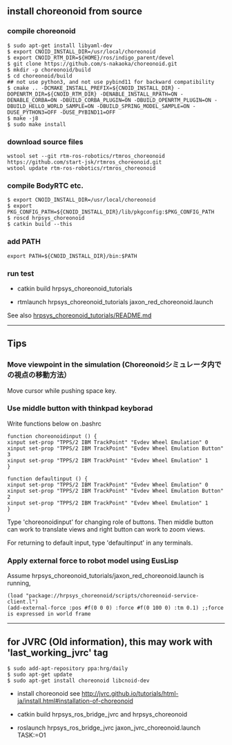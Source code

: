## **install choreonoid from source**
### compile choreonoid
~~~
$ sudo apt-get install libyaml-dev
$ export CNOID_INSTALL_DIR=/usr/local/choreonoid
$ export CNOID_RTM_DIR=${HOME}/ros/indigo_parent/devel
$ git clone https://github.com/s-nakaoka/choreonoid.git
$ mkdir -p choreonoid/build
$ cd choreonoid/build
## not use python3, and not use pybind11 for backward compatibility
$ cmake .. -DCMAKE_INSTALL_PREFIX=${CNOID_INSTALL_DIR} -DOPENRTM_DIR=${CNOID_RTM_DIR} -DENABLE_INSTALL_RPATH=ON -DENABLE_CORBA=ON -DBUILD_CORBA_PLUGIN=ON -DBUILD_OPENRTM_PLUGIN=ON -DBUILD_HELLO_WORLD_SAMPLE=ON -DBUILD_SPRING_MODEL_SAMPLE=ON -DUSE_PYTHON3=OFF -DUSE_PYBIND11=OFF
$ make -j8
$ sudo make install
~~~

### download source files
```
wstool set --git rtm-ros-robotics/rtmros_choreonoid https://github.com/start-jsk/rtmros_choreonoid.git
wstool update rtm-ros-robotics/rtmros_choreonoid
```

### compile BodyRTC etc.
~~~
$ export CNOID_INSTALL_DIR=/usr/local/choreonoid
$ export PKG_CONFIG_PATH=${CNOID_INSTALL_DIR}/lib/pkgconfig:$PKG_CONFIG_PATH
$ roscd hrpsys_choreonoid
$ catkin build --this
~~~

### add PATH
~~~
export PATH=${CNOID_INSTALL_DIR}/bin:$PATH
~~~

### run test

- catkin build hrpsys_choreonoid_tutorials

- rtmlaunch hrpsys_choreonoid_tutorials jaxon_red_choreonoid.launch

See also [hrpsys_choreonoid_tutorials/README.md](/hrpsys_choreonoid_tutorials/README.md)

---

## **Tips**

### Move viewpoint in the simulation (Choreonoidシミュレータ内での視点の移動方法）
Move cursor while pushing space key.

### Use middle button with thinkpad keyborad

Write functions below on .bashrc
~~~
function choreonoidinput () {
xinput set-prop "TPPS/2 IBM TrackPoint" "Evdev Wheel Emulation" 0
xinput set-prop "TPPS/2 IBM TrackPoint" "Evdev Wheel Emulation Button" 3
xinput set-prop "TPPS/2 IBM TrackPoint" "Evdev Wheel Emulation" 1
}

function defaultinput () {
xinput set-prop "TPPS/2 IBM TrackPoint" "Evdev Wheel Emulation" 0
xinput set-prop "TPPS/2 IBM TrackPoint" "Evdev Wheel Emulation Button" 2
xinput set-prop "TPPS/2 IBM TrackPoint" "Evdev Wheel Emulation" 1
}
~~~

Type 'choreonoidinput' for changing role of buttons. Then middle button can work to translate views and right button can work to zoom views.

For returning to default input, type 'defaultinput' in any terminals.

### Apply external force to robot model using EusLisp

Assume hrpsys_choreonoid_tutorials/jaxon_red_choreonoid.launch is running,
~~~
(load "package://hrpsys_choreonoid/scripts/choreonoid-service-client.l")
(add-external-force :pos #f(0 0 0) :force #f(0 100 0) :tm 0.1) ;;force is expressed in world frame
~~~

---

## for JVRC (Old information), this may work with 'last_working_jvrc' tag
```
$ sudo add-apt-repository ppa:hrg/daily
$ sudo apt-get update
$ sudo apt-get install choreonoid libcnoid-dev
```
- install choreonoid see http://jvrc.github.io/tutorials/html-ja/install.html#installation-of-choreonoid  

- catkin build hrpsys_ros_bridge_jvrc and hrpsys_choreonoid

- roslaunch hrpsys_ros_bridge_jvrc jaxon_jvrc_choreonoid.launch TASK:=O1
